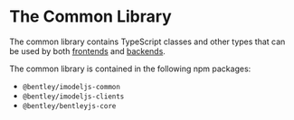 # The Common Library

The common library contains TypeScript classes and other types that can be used by both [frontends](..\Glossary.md#frontend) and [backends](..\Glossary.md#backend).

The common library is contained in the following npm packages:
* `@bentley/imodeljs-common`
* `@bentley/imodeljs-clients`
* `@bentley/bentleyjs-core`